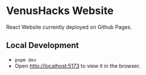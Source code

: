# VenusHacks Website
React Website currently deployed on Github Pages.

## Local Development
- `pnpm dev`
- Open [http://localhost:5173](http://localhost:5173) to view it in the browser.
